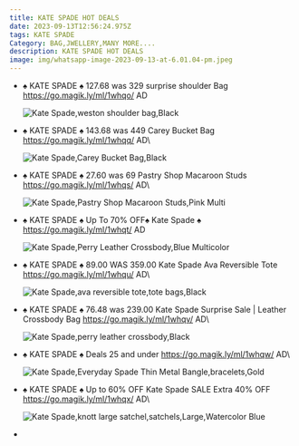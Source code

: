 ```yaml
---
title: KATE SPADE HOT DEALS
date: 2023-09-13T12:56:24.975Z
tags: KATE SPADE
Category: BAG,JWELLERY,MANY MORE....
description: KATE SPADE HOT DEALS
image: img/whatsapp-image-2023-09-13-at-6.01.04-pm.jpeg
---
```

* ♠️ KATE SPADE  ♠️
  127.68 was 329
  surprise shoulder Bag
  https://go.magik.ly/ml/1whqo/
  AD

  ![Kate Spade,weston shoulder bag,Black](https://images.katespade.com/is/image/KateSpade/K8453_001?$desktopProductZoom$)
* ♠️ KATE SPADE  ♠️
  143.68 was 449
  Carey Bucket Bag
  https://go.magik.ly/ml/1whqq/
  AD\

  ![Kate Spade,Carey Bucket Bag,Black](https://images.katespade.com/is/image/KateSpade/KA765_001?$desktopProductZoom$)
* ♠️ KATE SPADE  ♠️
  27.60 was 69
  Pastry Shop Macaroon Studs
  https://go.magik.ly/ml/1whqs/
  AD\

  ![Kate Spade,Pastry Shop Macaroon Studs,Pink Multi](https://images.katespade.com/is/image/KateSpade/KD771_650?$desktopProductZoom$)
* ♠️ KATE SPADE  ♠️
  Up To 70% OFF♠️ Kate Spade ♠️
  https://go.magik.ly/ml/1whqt/
  AD

  ![Kate Spade,Perry Leather Crossbody,Blue Multicolor](https://images.katespade.com/is/image/KateSpade/KC474_403?$desktopProduct$)
* ♠️ KATE SPADE  ♠️
  89.00 WAS 359.00
  Kate Spade Ava Reversible Tote 
  https://go.magik.ly/ml/1whqu/
  AD\

  ![Kate Spade,ava reversible tote,tote bags,Black](https://images.katespade.com/is/image/KateSpade/K6052_001?$desktopProductZoom$)
* ♠️ KATE SPADE  ♠️
  76.48 was 239.00
  Kate Spade Surprise Sale | Leather Crossbody Bag 
  https://go.magik.ly/ml/1whqv/
  AD\

  ![Kate Spade,perry leather crossbody,Black](https://images.katespade.com/is/image/KateSpade/K8709_001?$desktopProductZoom$)
* ♠️ KATE SPADE  ♠️
  Deals 25 and under
  https://go.magik.ly/ml/1whqw/
  AD\

  ![Kate Spade,Everyday Spade Thin Metal Bangle,bracelets,Gold](https://images.katespade.com/is/image/KateSpade/O0RU3143_711?$desktopProductZoom$)
* ♠️ KATE SPADE  ♠️
  Up to 60% OFF Kate Spade SALE 
  Extra 40% OFF 
  https://go.magik.ly/ml/1whqx/
  AD\

  ![Kate Spade,knott large satchel,satchels,Large,Watercolor Blue](https://images.katespade.com/is/image/KateSpade/PXR00399_404?$desktopProduct$)
*